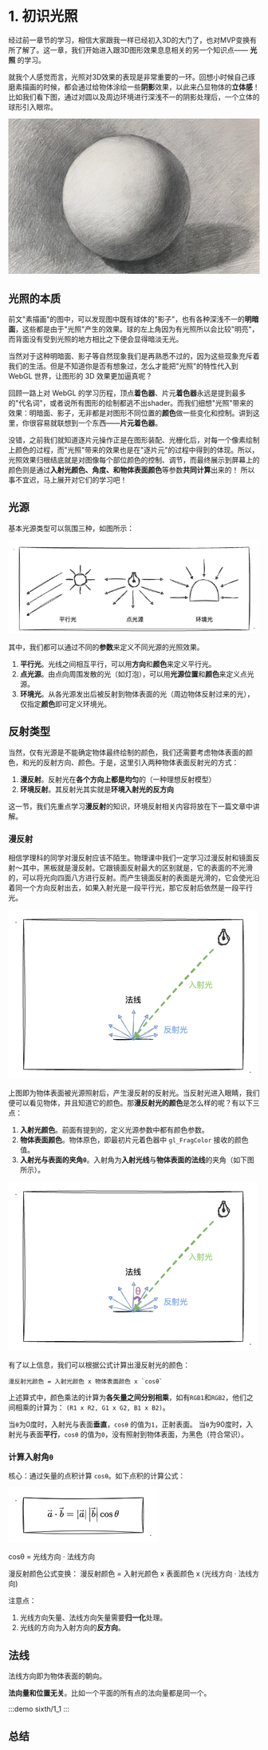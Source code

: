 # 1. 初识光照

经过前一章节的学习，相信大家跟我一样已经初入3D的大门了，也对MVP变换有所了解了。这一章，我们开始进入跟3D图形效果息息相关的另一个知识点—— **光照** 的学习。

就我个人感觉而言，光照对3D效果的表现是非常重要的一环。回想小时候自己琢磨素描画的时候，都会通过给物体涂绘一些**阴影**效果，以此来凸显物体的**立体感**！比如我们看下图，通过对圆以及周边环境进行深浅不一的阴影处理后，一个立体的球形引入眼帘。

![1.1](../../public/images/sixth/1.1.jpeg)

## 光照的本质

前文"素描画"的图中，可以发现图中既有球体的"影子"，也有各种深浅不一的**明暗面**，这些都是由于"光照"产生的效果。球的左上角因为有光照所以会比较"明亮"，而背面没有受到光照的地方相比之下便会显得暗淡无光。

当然对于这种明暗面、影子等自然现象我们是再熟悉不过的，因为这些现象充斥着我们的生活。但是不知道你是否有想象过，怎么才能把"光照"的特性代入到 WebGL 世界，让图形的 3D 效果更加逼真呢？

回顾一路上对 WebGL 的学习历程，顶点**着色器**、片元**着色器**永远是提到最多的"代名词"，或者说所有图形的绘制都逃不出shader。而我们细想"光照"带来的效果：明暗面、影子，无非都是对图形不同位置的**颜色**做一些变化和控制。讲到这里，你很容易就联想到一个东西——**片元着色器**。

没错，之前我们就知道逐片元操作正是在图形装配、光栅化后，对每一个像素绘制上颜色的过程，而"光照"带来的效果也是在"逐片元"的过程中得到的体现。所以，光照效果归根结底就是对图像每个部位颜色的控制、调节，而最终展示到屏幕上的颜色则是通过**入射光颜色、角度、和物体表面颜色**等参数**共同计算**出来的！ 所以事不宜迟，马上展开对它们的学习吧！

## 光源

基本光源类型可以氛围三种，如图所示：

![1.2](../../public/images/sixth/1.2.png)

其中，我们都可以通过不同的**参数**来定义不同光源的光照效果。
1. **平行光**。光线之间相互平行，可以用**方向**和**颜色**来定义平行光。
2. **点光源**。由点向周围发散的光（如灯泡），可以用**光源位置**和**颜色**来定义点光源。
3. **环境光**。从各光源发出后被反射到物体表面的光（周边物体反射过来的光），仅指定**颜色**即可定义环境光。

## 反射类型

当然，仅有光源是不能确定物体最终绘制的颜色，我们还需要考虑物体表面的颜色，和光的反射方向、颜色。于是，这里引入两种物体表面反射光的方式：
1. **漫反射**。反射光在**各个方向上都是均匀**的（一种理想反射模型）
2. **环境反射**。其反射光其实就是**环境入射光的反方向**

这一节，我们先重点学习**漫反射**的知识，环境反射相关内容将放在下一篇文章中讲解。

### 漫反射

相信学理科的同学对漫反射应该不陌生。物理课中我们一定学习过漫反射和镜面反射～其中，黑板就是漫反射。它跟镜面反射最大的区别就是，它的表面的不光滑的，可以将光向四面八方进行反射。而产生镜面反射的表面是光滑的，它会使光沿着同一个方向反射出去，如果入射光是一段平行光，那它反射后依然是一段平行光。

![1.3](../../public/images/sixth/1.3.png)

上图即为物体表面被光源照射后，产生漫反射的反射光。当反射光进入眼睛，我们便可以看见物体，并且知道它的颜色。那**漫反射光的颜色**是怎么样的呢？有以下三点：
1. **入射光颜色**。前面有提到的，定义光源参数中都有颜色参数。
2. **物体表面颜色**。物体原色，即最初片元着色器中 `gl_FragColor` 接收的颜色值。
3. **入射光与表面的夹角`θ`**。入射角为**入射光线**与**物体表面的法线**的夹角（如下图所示）。

![1.4](../../public/images/sixth/1.4.png)

有了以上信息，我们可以根据公式计算出漫反射光的颜色：

```
漫反射光颜色 = 入射光颜色 x 物体表面颜色 x `cosθ`
```

上述算式中，颜色乘法的计算为**各矢量之间分别相乘**，如有`RGB1`和`RGB2`，他们之间相乘的计算为： `(R1 x R2, G1 x G2, B1 x B2)`。

当`θ`为0度时，入射光与表面**垂直**，`cosθ` 的值为`1`，正射表面。
当`θ`为90度时，入射光与表面**平行**，`cosθ` 的值为`0`，没有照射到物体表面，为黑色（符合常识）。

### 计算入射角`θ`

核心：通过矢量的点积计算 `cosθ`。如下点积的计算公式：

![2.4](../../public/images/fourth/2.4.png)

cosθ = 光线方向 · 法线方向

漫反射颜色公式变换：
漫反射颜色 = 入射光颜色 x 表面颜色 x (光线方向 · 法线方向)

注意点：
1. 光线方向矢量、法线方向矢量需要**归一化**处理。
2. 光线的方向为入射方向的**反方向**。


## 法线

法线方向即为物体表面的朝向。

**法向量和位置无关**。比如一个平面的所有点的法向量都是同一个。

:::demo
sixth/1_1
:::

## 总结